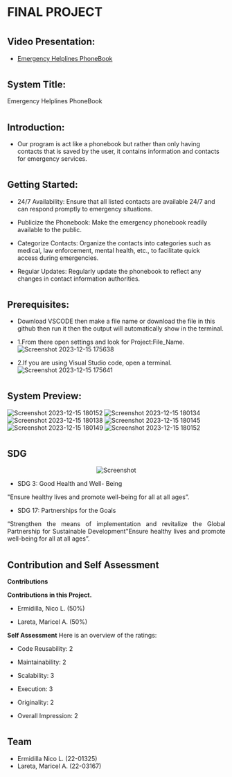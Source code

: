 # FINAL PROJECT

#
## Video Presentation:


-  <a href="https://drive.google.com/file/d/1b-kYlRAjOJ3jiZeVoNXcinIqmWkjPpXh/view?fbclid=IwAR0p5TSGEorjjpPqKfPAzTVmucDp4FfDO6pejQ_NMsgQ1_-9sAVvPgxJ4QY" target="_blank">Emergency Helplines PhoneBook</a>
</p>


#
## System Title:
Emergency Helplines PhoneBook


#
## Introduction:
- Our program is act like a phonebook but rather than only having contacts that is saved by the user, it contains information and contacts for emergency services.

#
## Getting Started:
-	24/7 Availability: Ensure that all listed contacts are available 24/7 and can respond promptly to emergency situations.
-	Publicize the Phonebook: Make the emergency phonebook readily available to the public.
- Categorize Contacts: Organize the contacts into categories such as medical, law enforcement, mental health, etc., to facilitate quick  
  access during emergencies.

-	Regular Updates: Regularly update the phonebook to reflect any changes in contact information authorities.


#
## Prerequisites:
- Download VSCODE then make a file name or download the file in this github then run it then the output will automatically show in the terminal.
  
- 1.From there open settings and look for Project:File_Name.
  ![Screenshot 2023-12-15 175638](https://github.com/NicoErmidilla/Project/assets/153204423/c1388aa5-c88c-44b7-bf55-aa97c7463a0f)

- 2.If you are using Visual Studio code, open a terminal.
  ![Screenshot 2023-12-15 175641](https://github.com/NicoErmidilla/Project/assets/153204423/1b71e86a-8542-4778-8c9d-1949f8b6d00e)


#
## System Preview:
![Screenshot 2023-12-15 180152](https://github.com/NicoErmidilla/Project/assets/153204423/e9e2bd99-da40-43e6-8f27-9e90a5719df4)
![Screenshot 2023-12-15 180134](https://github.com/NicoErmidilla/Project/assets/153204423/22dd709d-8771-426f-93a2-385ab77e1687)
![Screenshot 2023-12-15 180138](https://github.com/NicoErmidilla/Project/assets/153204423/4da1e499-56f7-4e2f-a2a0-4632c9e428f9)
![Screenshot 2023-12-15 180145](https://github.com/NicoErmidilla/Project/assets/153204423/d35f2725-8a4d-40f8-98a8-cb96d4c7a545)
![Screenshot 2023-12-15 180149](https://github.com/NicoErmidilla/Project/assets/153204423/9056bc7d-f12c-44f9-9069-6db8de2af64b)
![Screenshot 2023-12-15 180152](https://github.com/NicoErmidilla/Project/assets/153204423/39222f2c-961d-4ebf-9eef-f4719bcfd8ca)

#
## SDG 

<p align="center">
  <img src="https://github.com/NicoErmidilla/Project/assets/153204423/84a51ce0-90a6-45cd-be9c-61b1eeaced3c" alt="Screenshot" />
</p>

- SDG 3: Good Health and Well- Being 
<p align="justify">
"Ensure healthy lives and promote well-being for all at all ages”.
</p>

- SDG 17: Partnerships for the Goals 
<p align="justify">
“Strengthen the means of implementation and revitalize the Global Partnership for Sustainable Development"Ensure healthy lives and 
promote well-being for all at all ages”.
</p>


#
## Contribution and Self Assessment
<strong>Contributions</strong>

<strong>Contributions in this Project.</strong>

- Ermidilla, Nico L. (50%)

- Lareta, Maricel A. (50%)

 
 <strong>Self Assessment</strong>
 Here is an overview of the ratings:

- Code Reusability: 2

- Maintainability: 2

- Scalability: 3

- Execution: 3

- Originality: 2

- Overall Impression: 2


#
## Team
- Ermidilla Nico L. (22-01325)
- Lareta, Maricel A. (22-03167)
